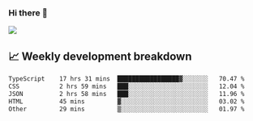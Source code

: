 ### Hi there 👋
<img align="center" src="https://github-readme-stats.vercel.app/api?username=Tumao727&show_icons=true&hide_title=true&theme=dracula" />


## 📈 Weekly development breakdown
<!--START_SECTION:waka-->

```txt
TypeScript    17 hrs 31 mins  █████████████████▓░░░░░░░   70.47 %
CSS           2 hrs 59 mins   ███░░░░░░░░░░░░░░░░░░░░░░   12.04 %
JSON          2 hrs 58 mins   ███░░░░░░░░░░░░░░░░░░░░░░   11.96 %
HTML          45 mins         ▓░░░░░░░░░░░░░░░░░░░░░░░░   03.02 %
Other         29 mins         ▒░░░░░░░░░░░░░░░░░░░░░░░░   01.97 %
```

<!--END_SECTION:waka-->